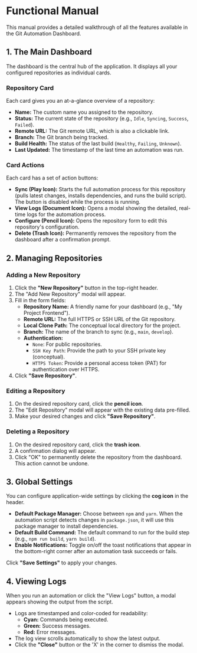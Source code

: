 # Functional Manual

This manual provides a detailed walkthrough of all the features available in the Git Automation Dashboard.

## 1. The Main Dashboard

The dashboard is the central hub of the application. It displays all your configured repositories as individual cards.

### Repository Card

Each card gives you an at-a-glance overview of a repository:

-   **Name:** The custom name you assigned to the repository.
-   **Status:** The current state of the repository (e.g., `Idle`, `Syncing`, `Success`, `Failed`).
-   **Remote URL:** The Git remote URL, which is also a clickable link.
-   **Branch:** The Git branch being tracked.
-   **Build Health:** The status of the last build (`Healthy`, `Failing`, `Unknown`).
-   **Last Updated:** The timestamp of the last time an automation was run.

### Card Actions

Each card has a set of action buttons:

-   **Sync (Play Icon):** Starts the full automation process for this repository (pulls latest changes, installs dependencies, and runs the build script). The button is disabled while the process is running.
-   **View Logs (Document Icon):** Opens a modal showing the detailed, real-time logs for the automation process.
-   **Configure (Pencil Icon):** Opens the repository form to edit this repository's configuration.
-   **Delete (Trash Icon):** Permanently removes the repository from the dashboard after a confirmation prompt.

## 2. Managing Repositories

### Adding a New Repository

1.  Click the **"New Repository"** button in the top-right header.
2.  The "Add New Repository" modal will appear.
3.  Fill in the form fields:
    -   **Repository Name:** A friendly name for your dashboard (e.g., "My Project Frontend").
    -   **Remote URL:** The full HTTPS or SSH URL of the Git repository.
    -   **Local Clone Path:** The conceptual local directory for the project.
    -   **Branch:** The name of the branch to sync (e.g., `main`, `develop`).
    -   **Authentication:**
        -   `None`: For public repositories.
        -   `SSH Key Path`: Provide the path to your SSH private key (conceptual).
        -   `HTTPS Token`: Provide a personal access token (PAT) for authentication over HTTPS.
4.  Click **"Save Repository"**.

### Editing a Repository

1.  On the desired repository card, click the **pencil icon**.
2.  The "Edit Repository" modal will appear with the existing data pre-filled.
3.  Make your desired changes and click **"Save Repository"**.

### Deleting a Repository

1.  On the desired repository card, click the **trash icon**.
2.  A confirmation dialog will appear.
3.  Click "OK" to permanently delete the repository from the dashboard. This action cannot be undone.

## 3. Global Settings

You can configure application-wide settings by clicking the **cog icon** in the header.

-   **Default Package Manager:** Choose between `npm` and `yarn`. When the automation script detects changes in `package.json`, it will use this package manager to install dependencies.
-   **Default Build Command:** The default command to run for the build step (e.g., `npm run build`, `yarn build`).
-   **Enable Notifications:** Toggle on/off the toast notifications that appear in the bottom-right corner after an automation task succeeds or fails.

Click **"Save Settings"** to apply your changes.

## 4. Viewing Logs

When you run an automation or click the "View Logs" button, a modal appears showing the output from the script.

-   Logs are timestamped and color-coded for readability:
    -   **Cyan:** Commands being executed.
    -   **Green:** Success messages.
    -   **Red:** Error messages.
-   The log view scrolls automatically to show the latest output.
-   Click the **"Close"** button or the 'X' in the corner to dismiss the modal.
